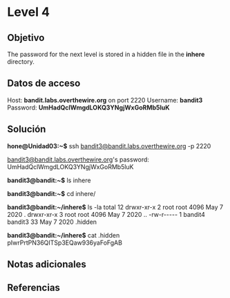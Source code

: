 # Level 4

## Objetivo
The password for the next level is stored in a hidden file in the **inhere** directory.

## Datos de acceso
Host: **bandit.labs.overthewire.org** on port 2220
Username: **bandit3**
Password: **UmHadQclWmgdLOKQ3YNgjWxGoRMb5luK**

## Solución
**hone@Unidad03:~$** ssh bandit3@bandit.labs.overthewire.org -p 2220

bandit3@bandit.labs.overthewire.org's password: UmHadQclWmgdLOKQ3YNgjWxGoRMb5luK

**bandit3@bandit:~$** ls
inhere

**bandit3@bandit:~$** cd inhere/

**bandit3@bandit:~/inhere$** ls -la
total 12
drwxr-xr-x 2 root    root    4096 May  7  2020 .
drwxr-xr-x 3 root    root    4096 May  7  2020 ..
-rw-r----- 1 bandit4 bandit3   33 May  7  2020 .hidden

**bandit3@bandit:~/inhere$** cat .hidden 
pIwrPrtPN36QITSp3EQaw936yaFoFgAB

## Notas adicionales
## Referencias